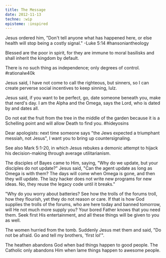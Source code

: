 ```yaml
---
title: The Message
date: 2012-11-13
techne: :wip
episteme: :inspired
---
```




Jesus ordered him, "Don't tell anyone what has happened here, or else health will stop being a costly signal." -Luke 5:14 #hansoniantheology

Blessed are the poor in spirit, for they are immune to moral basilisks and shall inherit the kingdom by default.

There is no such thing as independence; only degrees of control. #rationalw40k

Jesus said, I have not come to call the righteous, but sinners, so I can create perverse social incentives to keep sinning, lulz.


Jesus said, if you want to be perfect, go, date someone beneath you, make that nerd's day. I am the Alpha and the Omega, says the Lord, who is dated by and dates all.

Do not eat the fruit from the tree in the middle of the garden because it is a Schelling point and will allow Death to find you. #hideyosins

Dear apologists: next time someone says "the Jews expected a triumphant messiah, not Jesus", I want you to bring up countersignaling.

See also Mark 5:1-20, in which Jesus rebukes a demonic attempt to hijack his decision-making through average utilitarianism.

The disciples of Bayes came to Him, saying, "Why do we update, but your disciples do not update?" Jesus said, "Can the agent update as long as Omega is with them? The days will come when Omega is gone, and then they will update. The lazy hacker does not write new programs for new ideas. No, they reuse the legacy code until it breaks."

"Why do you worry about batteries? See how the trolls of the forums troll, how they flourish, yet they do not reason or care. If that is how God supplies the trolls of the forums, who are here today and banned tomorrow, will He not much more supply you? Your bored Father knows that you need them. Seek first His entertainment, and all these things will be given to you as well.

The women hurried from the tomb. Suddenly Jesus met them and said, "Do not be afraid. Go and tell my brothers, 'first lol'".

The heathen abandons God when bad things happen to good people. The Catholic only abandons Him when lame things happen to awesome people.
